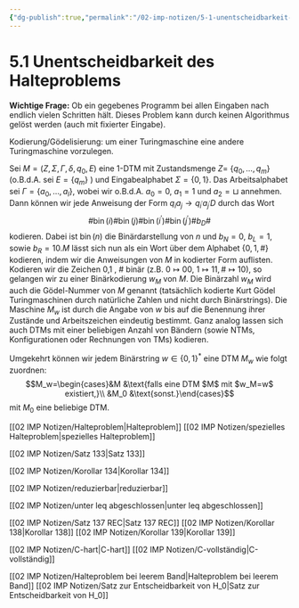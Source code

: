```yaml
---
{"dg-publish":true,"permalink":"/02-imp-notizen/5-1-unentscheidbarkeit-des-halteproblems/"}
---
```


# 5.1 Unentscheidbarkeit des Halteproblems
**Wichtige Frage:** Ob ein gegebenes Programm bei allen Eingaben nach endlich vielen Schritten hält. Dieses Problem kann durch keinen Algorithmus gelöst werden (auch mit fixierter Eingabe).

Kodierung/Gödelisierung: um einer Turingmaschine eine andere Turingmaschine vorzulegen. 

Sei $M=\left(Z, \Sigma, \Gamma, \delta, q_{0}, E\right)$ eine 1-DTM mit Zustandsmenge $Z=$ $\left\{q_{0}, \ldots, q_{m}\right\}$ (o.B.d.A. sei $E=\left\{q_{m}\right\}$ ) und Eingabealphabet $\Sigma=\{0,1\}$. Das Arbeitsalphabet sei $\Gamma=\left\{a_{0}, \ldots, a_{l}\right\}$, wobei wir o.B.d.A. $a_{0}=0$, $a_{1}=1$ und $a_{2}=\sqcup$ annehmen. Dann können wir jede Anweisung der Form $q_{i} a_{j} \rightarrow q_{i^{\prime}} a_{j^{\prime}} D$ durch das Wort
$$
\# \operatorname{bin}(i) \# \operatorname{bin}(j) \# \operatorname{bin}\left(i^{\prime}\right) \# \operatorname{bin}\left(j^{\prime}\right) \# b_{D} \#
$$
kodieren. Dabei ist $\operatorname{bin}(n)$ die Binärdarstellung von $n$ und $b_{N}=0$, $b_{L}=1$, sowie $b_{R}=10 . M$ lässt sich nun als ein Wort über dem Alphabet $\{0,1, \#\}$ kodieren, indem wir die Anweisungen von $M$ in kodierter Form auflisten. Kodieren wir die Zeichen 0,1 , # binär (z.B. $0 \mapsto 00$, $1 \mapsto 11, \# \mapsto 10)$, so gelangen wir zu einer Binärkodierung $w_{M}$ von $M$. Die Binärzahl $w_{M}$ wird auch die Gödel-Nummer von $M$ genannt (tatsächlich kodierte Kurt Gödel Turingmaschinen durch natürliche Zahlen und nicht durch Binärstrings). Die Maschine $M_{w}$ ist durch die Angabe von $w$ bis auf die Benennung ihrer Zustände und Arbeitszeichen eindeutig bestimmt. Ganz analog lassen sich auch DTMs mit einer beliebigen Anzahl von Bändern (sowie NTMs, Konfigurationen oder Rechnungen von TMs) kodieren.

Umgekehrt können wir jedem Binärstring $w\in\{0,1\}^*$ eine DTM $M_w$ wie folgt zuordnen: 
$$M_w=\begin{cases}&M &\text{falls eine DTM $M$ mit $w_M=w$ existiert,}\\ &M_0 &\text{sonst.}\end{cases}$$
mit $M_0$ eine beliebige DTM. 

[[02 IMP Notizen/Halteproblem|Halteproblem]]
[[02 IMP Notizen/spezielles Halteproblem|spezielles Halteproblem]]

[[02 IMP Notizen/Satz 133|Satz 133]]

[[02 IMP Notizen/Korollar 134|Korollar 134]] 

[[02 IMP Notizen/reduzierbar|reduzierbar]]

[[02 IMP Notizen/unter leq abgeschlossen|unter leq abgeschlossen]]

[[02 IMP Notizen/Satz 137 REC|Satz 137 REC]]
[[02 IMP Notizen/Korollar 138|Korollar 138]]
[[02 IMP Notizen/Korollar 139|Korollar 139]]

[[02 IMP Notizen/C-hart|C-hart]]
[[02 IMP Notizen/C-vollständig|C-vollständig]]

[[02 IMP Notizen/Halteproblem bei leerem Band|Halteproblem bei leerem Band]]
[[02 IMP Notizen/Satz zur Entscheidbarkeit von H_0|Satz zur Entscheidbarkeit von H_0]]